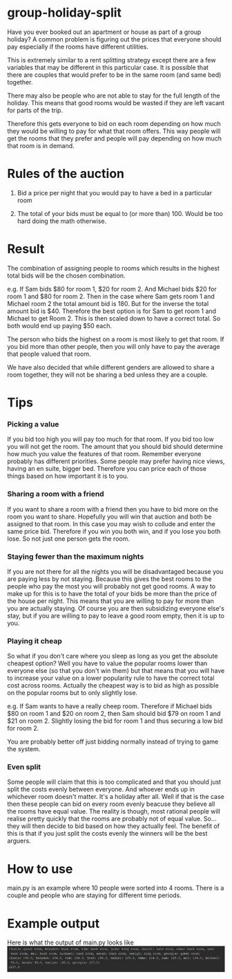 # group-holiday-split
Have you ever booked out an apartment or house as part of a group holiday? A common problem is figuring out the prices 
that everyone should pay especially if the rooms have different utilities. 

This is extremely similar to a rent splitting strategy except there are a few variables that may be different in this 
particular case. It is possible that there are couples that would prefer to be in the same room (and same bed) together. 

There may also be people who are not able to stay for the full length of the holiday. This means that good rooms would 
be wasted if they are left vacant for parts of the trip.

Therefore this gets everyone to bid on each room depending on how much they would be willing to pay for what that room
offers. This way people will get the rooms that they prefer and people will pay depending on how much that room is in
demand. 

# Rules of the auction

1. Bid a price per night that you would pay to have a bed in a particular room

2. The total of your bids must be equal to (or more than) 100. Would be too hard doing the math otherwise. 

# Result

The combination of assigning people to rooms which results in the highest total bids will be the chosen combination. 

e.g. If Sam bids $80 for room 1, $20 for room 2. And Michael bids $20 for room 1 and $80 for room 2. Then in the case 
where Sam gets room 1 and Michael room 2 the total amount bid is 180. But for the inverse the total amount bid is 
$40. Therefore the best option is for Sam to get room 1 and Michael to get Room 2. This is then scaled down to have 
a correct total. So both would end up paying $50 each.

The person who bids the highest on a room is most likely to get that room. If you bid more than other people, then you
will only have to pay the average that people valued that room. 

We have also decided that while different genders are allowed to share a room together, they will not be sharing a bed 
unless they are a couple. 

# Tips

### Picking a value
If you bid too high you will pay too much for that room. If you bid too low you will not get the room. 
The amount that you should bid should determine how much you value the features of that room. Remember everyone probably
has different priorities. Some people may prefer having nice views, having an en suite, bigger bed. Therefore you can
price each of those things based on how important it is to you. 

### Sharing a room with a friend
If you want to share a room with a friend then you have to bid more on the room you want to share. Hopefully you will 
win that auction and both be assigned to that room. In this case you may wish to collude and enter the same price bid. 
Therefore if you win you both win, and if you lose you both lose. So not just one person gets the room. 

### Staying fewer than the maximum nights
If you are not there for all the nights you will be disadvantaged because you are paying less by not staying. Because 
this gives the best rooms to the people who pay the most you will probably not get good rooms. A way to make up for this 
is to have the total of your bids be more than the price of the house per night. This means that you are willing to 
pay for more than you are actually staying. Of course you are then subsidizing everyone else's stay, but if you are 
willing to pay to leave a good room empty, then it is up to you. 

### Playing it cheap
So what if you don't care where you sleep as long as you get the absolute cheapest option? Well you have to value 
the popular rooms lower than everyone else (so that you don't win them) but that means that you will have to increase 
your value on a lower popularity rule to have the correct total cost across rooms. Actually the cheapest way is to 
bid as high as possible on the popular rooms but to only slightly lose. 

e.g. If Sam wants to have a really cheep room. Therefore if Michael bids $80 on room 1 and $20 on room 2, then Sam 
should bid $79 on room 1 and $21 on room 2. Slightly losing the bid for room 1 and thus securing a low bid for room 2. 

You are probably better off just bidding normally instead of trying to game the system.  

### Even split 
Some people will claim that this is too complicated and that you should just split the costs evenly between everyone. And whoever ends up in whichever room doesn't matter. It's a holiday after all. Well if that is the case then these people can bid on every room evenly beacuse they believe all the rooms have equal value. The reality is though, most rational people will realise pretty quickly that the rooms are probably not of equal value. So... they will then decide to bid based on how they actually feel. The benefit of this is that if you just split the costs evenly the winners will be the best arguers. 

# How to use
main.py is an example where 10 people were sorted into 4 rooms. There is a couple and people who are staying for 
different time periods. 

# Example output
Here is what the output of main.py looks like
![example output](https://github.com/sbrn3/group-holiday-split/blob/master/media/output.PNG)
